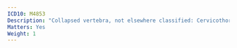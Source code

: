 ```yaml
---
ICD10: M4853
Description: "Collapsed vertebra, not elsewhere classified: Cervicothoracic region"
Matters: Yes
Weight: 1
---
```

